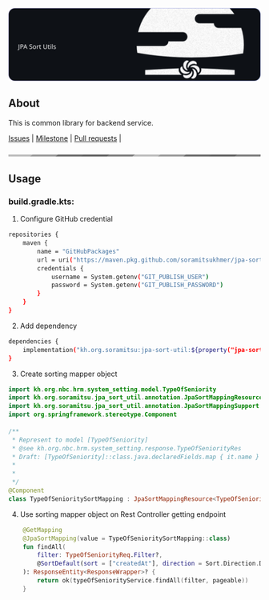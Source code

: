 ![banner](.github/assets/banner.svg)

## About

This is common library for backend service.

[Issues][issues-url] | [Milestone][milestone-url] | [Pull requests][pullrequest-url] |

![divider](.github/assets/divider.png)


## Usage
### build.gradle.kts:
1. Configure GitHub credential
```sh
repositories {
    maven {
        name = "GitHubPackages"
        url = uri("https://maven.pkg.github.com/soramitsukhmer/jpa-sort-util.git")
        credentials {
            username = System.getenv("GIT_PUBLISH_USER")
            password = System.getenv("GIT_PUBLISH_PASSWORD")
        }
    }
}
```
2. Add dependency
```sh
dependencies {
  	implementation("kh.org.soramitsu:jpa-sort-util:${property("jpa-sort-util.version")}")
}
```
3. Create sorting mapper object
```kotlin
import kh.org.nbc.hrm.system_setting.model.TypeOfSeniority
import kh.org.soramitsu.jpa_sort_util.annotation.JpaSortMappingResource
import kh.org.soramitsu.jpa_sort_util.annotation.JpaSortMappingSupport
import org.springframework.stereotype.Component

/**
 * Represent to model [TypeOfSeniority]
 * @see kh.org.nbc.hrm.system_setting.response.TypeOfSeniorityRes
 * Draft: [TypeOfSeniority]::class.java.declaredFields.map { it.name }
 *
 *
 */
@Component
class TypeOfSenioritySortMapping : JpaSortMappingResource<TypeOfSeniority>, JpaSortMappingSupport<TypeOfSeniority>()
```
4. Use sorting mapper object on Rest Controller getting endpoint
```kotlin
    @GetMapping
    @JpaSortMapping(value = TypeOfSenioritySortMapping::class)
    fun findAll(
        filter: TypeOfSeniorityReq.Filter?,
        @SortDefault(sort = ["createdAt"], direction = Sort.Direction.DESC) pageable: Pageable
    ): ResponseEntity<ResponseWrapper>? {
        return ok(typeOfSeniorityService.findAll(filter, pageable))
    }
```



<!-- variables -->

[milestone-url]: https://github.com/soramitsukhmer/jpa-sort-util/milestones
[issues-url]: https://github.com/soramitsukhmer/jpa-sort-util/issues
[pullrequest-url]: https://github.com/soramitsukhmer/jpa-sort-util/pulls
